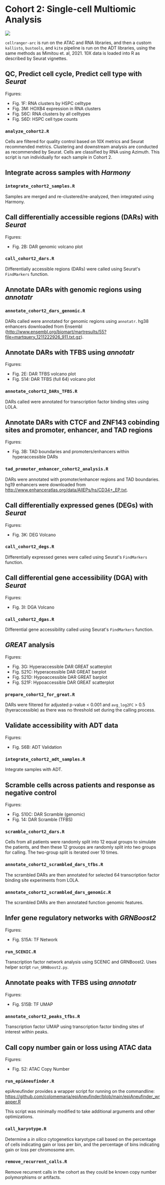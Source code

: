 # Cohort 2: Single-cell Multiomic Analysis

![](../../Cohort2_Workflow.png)

`cellranger-arc` is run on the ATAC and RNA libraries, and then a custom `kallisto`, `bustools`, and `kite` pipeline is run on the ADT libraries, using the same methods as Mimitou et. al, 2021. 10X data is loaded into R as described by Seurat vignettes.

## QC, Predict cell cycle, Predict cell type with _Seurat_

Figures: 
- Fig. 1F: RNA clusters by HSPC celltype
- Fig. 3M: HOXB4 expression in RNA clusters
- Fig. S6C: RNA clusters by all celltypes
- Fig. S6D: HSPC cell type counts

### `analyze_cohort2.R`

Cells are filtered for quality control based on 10X metrics and Seurat recommended metrics. Clustering and downstream analysis are conducted as recommended by Seurat. Cells are classified by RNA using Azimuth. This script is run individually for each sample in Cohort 2.

## Integrate across samples with _Harmony_

### `integrate_cohort2_samples.R`

Samples are merged and re-clustered/re-analyzed, then integrated using Harmony.

## Call differentially accessible regions (DARs) with _Seurat_

Figures: 
- Fig. 2B: DAR genomic volcano plot

### `call_cohort2_dars.R`

Differentially accessible regions (DARs) were called using Seurat's `FindMarkers` function.

## Annotate DARs with genomic regions using _annotatr_

### `annotate_cohort2_dars_genomic.R`

DARs called were annotated for genomic regions using `annotatr`. hg38 enhancers downloaded from Ensembl (<http://www.ensembl.org/biomart/martresults/55?file=martquery_1211222926_911.txt.gz>).

## Annotate DARs with TFBS using _annotatr_

Figures: 
- Fig. 2E: DAR TFBS volcano plot
- Fig. S14: DAR TFBS (full 64) volcano plot

### `annotate_cohort2_DARs_TFBS.R`

DARs called were annotated for transcription factor binding sites using LOLA.


## Annotate DARs with CTCF and ZNF143 cobinding sites and promoter, enhancer, and TAD regions

Figures: 
- Fig. 3B: TAD boundaries and promoters/enhancers within hyperaccessible DARs

### `tad_promoter_enhancer_cohort2_analysis.R`

DARs were annotated with promoter/enhancer regions and TAD boundaries. hg19 enhancers were downloaded from <http://www.enhanceratlas.org/data/AllEPs/hs/CD34+_EP.txt>.

## Call differentially expressed genes (DEGs) with _Seurat_

Figures: 
- Fig. 3K: DEG Volcano

### `call_cohort2_degs.R`

Differentially expressed genes were called using Seurat's `FindMarkers` function.

## Call differential gene accessibility (DGA) with _Seurat_

Figures: 
- Fig. 3I: DGA Volcano

### `call_cohort2_dgas.R`

Differential gene accessibility called using Seurat's `FindMarkers` function.

## _GREAT_ analysis

Figures:
- Fig. 3G: Hyperaccessible DAR GREAT scatterplot
- Fig. S21C: Hyperacessible DAR GREAT barplot
- Fig. S21D: Hypoaccessible DAR GREAT barplot
- Fig. S21F: Hypoaccessible DAR GREAT scatterplot

### `prepare_cohort2_for_great.R`

DARs were filtered for adjusted p-value \< 0.001 and `avg_log2FC` \> 0.5 (hyeraccessible) as there was no threshold set during the calling process.

## Validate accessibility with ADT data

Figures: 
- Fig. S6B: ADT Validation

### `integrate_cohort2_adt_samples.R`

Integrate samples with ADT. 

## Scramble cells across patients and response as negative control

Figures:
- Fig. S10C: DAR Scramble (genomic)
- Fig. 14: DAR Scramble (TFBS)

### `scramble_cohort2_dars.R`

Cells from all patients were randomly split into 12 equal groups to simulate the patients, and then these 12 grouops are randomly split into two groups for calling. The two-group split is iterated over 10 times.

### `annotate_cohort2_scrambled_dars_tfbs.R`

The scrambled DARs are then annotated for selected 64 transcription factor binding site experiments from LOLA.

### `annotate_cohort2_scrambled_dars_genomic.R`

The scrambled DARs are then annotated function genomic features. 

## Infer gene regulatory networks with _GRNBoost2_

Figures: 
- Fig. S15A: TF Network

### `run_SCENIC.R`

Transcription factor network analysis using SCENIC and GRNBoost2. Uses helper script `run_GRNBoost2.py`.

## Annotate peaks with TFBS using _annotatr_

Figures: 
- Fig. S15B: TF UMAP

### `annotate_cohort2_peaks_tfbs.R`

Transcription factor UMAP using transcription factor binding sites of interest within peaks. 

## Call copy number gain or loss using ATAC data

Figures:
- Fig. S2: ATAC Copy Number

### `run_epiAneufinder.R`

epiAneufinder provides a wrapper script for running on the commandline: https://github.com/colomemaria/epiAneufinder/blob/main/epiAneufinder_wrapper.R

This script was minimally modified to take additional arguments and other optimizations.

### `call_karyotype.R`

Determine a _in silico_ cytogenetics karyotype call based on the percentage of cells indicating gain or loss per bin, and the percentage of bins indicating gain or loss per chromosome arm.

### `remove_recurrent_calls.R`

Remove recurrent calls in the cohort as they could be known copy number polymorphisms or artifacts.
